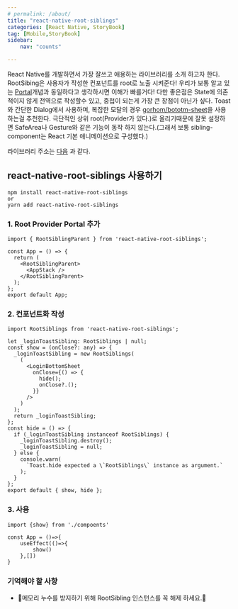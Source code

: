 ```yaml
---
# permalink: /about/
title: "react-native-root-siblings"
categories: [React Native, StoryBook]
tag: [Mobile,StoryBook]
sidebar:
    nav: "counts"

---
```


React Native를 개발하면서 가장 잘쓰고 애용하는 라이브러리를 소개 하고자 한다. RootSibing은 사용자가 작성한 컨포넌트를 root로 노출 시켜준다! 우리가 보통 알고 있는 [Portal](https://react.dev/reference/react-dom/createPortal)개념과 동일하다고 생각하시면 이해가 빠를거다! 다만 좋은점은 State에 의존적이지 않게 전역으로 작성할수 있고, 중첩이 되는게 가장 큰 장점이 아닌가 싶다. Toast와 간단한 Dialog에서 사용하며, 복잡한 모달의 경우 [gorhom/bototm-sheet](https://github.com/gorhom/react-native-bottom-sheet)을 사용하는걸 추천한다. 극단적인 상위 root(Provider가 있다.)로 올리기때문에 잘못 설정하면 SafeArea나 Gesture와 같은 기능이 동작 하지 않는다.(그래서 보통 sibling-component는 React 기본 애니메이션으로 구성했다.)

라이브러리 주소는 [다음](https://github.com/magicismight/react-native-root-siblings) 과 같다.



## react-native-root-siblings 사용하기

```
npm install react-native-root-siblings
or
yarn add react-native-root-siblings
```

### 1. Root Provider Portal 추가

```
import { RootSiblingParent } from 'react-native-root-siblings';

const App = () => {
  return (
    <RootSiblingParent>
      <AppStack />
    </RootSiblingParent>
  );
};
export default App;
```

### 2. 컨포넌트화 작성

```
import RootSiblings from 'react-native-root-siblings';

let _loginToastSibling: RootSiblings | null;
const show = (onClose?: any) => {
  _loginToastSibling = new RootSiblings(
    (
      <LoginBottomSheet
        onClose={() => {
          hide();
          onClose?.();
        }}
      />
    )
  );
  return _loginToastSibling;
};
const hide = () => {
  if (_loginToastSibling instanceof RootSiblings) {
    _loginToastSibling.destroy();
    _loginToastSibling = null;
  } else {
    console.warn(
      `Toast.hide expected a \`RootSiblings\` instance as argument.`
    );
  }
};
export default { show, hide };
```

### 3. 사용

```
import {show} from './compoents'

const App = ()=>{
 	useEffect(()=>{
 		show()
 	},[])
}
```





### 기억해야 할 사항

- 👹메모리 누수를 방지하기 위해 RootSibling 인스턴스를 꼭 해제 하세요.👹
